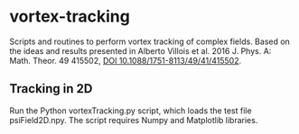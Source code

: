 # vortex-tracking
Scripts and routines to perform vortex tracking of complex fields. Based on the ideas and results presented in Alberto Villois et al. 2016 J. Phys. A: Math. Theor. 49 415502, [DOI 10.1088/1751-8113/49/41/415502](https://doi.org/10.1088/1751-8113/49/41/415502).

## Tracking in 2D
Run the Python vortexTracking.py script, which loads the test file psiField2D.npy.
The script requires Numpy and Matplotlib libraries.
